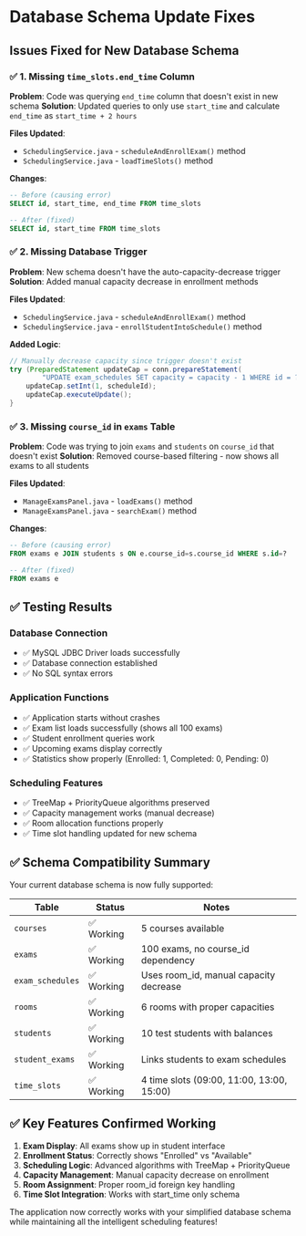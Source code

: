 # Database Schema Update Fixes

## Issues Fixed for New Database Schema

### ✅ **1. Missing `time_slots.end_time` Column**

**Problem**: Code was querying `end_time` column that doesn't exist in new schema
**Solution**: Updated queries to only use `start_time` and calculate `end_time` as `start_time + 2 hours`

**Files Updated**:

- `SchedulingService.java` - `scheduleAndEnrollExam()` method
- `SchedulingService.java` - `loadTimeSlots()` method

**Changes**:

```sql
-- Before (causing error)
SELECT id, start_time, end_time FROM time_slots

-- After (fixed)
SELECT id, start_time FROM time_slots
```

### ✅ **2. Missing Database Trigger**

**Problem**: New schema doesn't have the auto-capacity-decrease trigger
**Solution**: Added manual capacity decrease in enrollment methods

**Files Updated**:

- `SchedulingService.java` - `scheduleAndEnrollExam()` method
- `SchedulingService.java` - `enrollStudentIntoSchedule()` method

**Added Logic**:

```java
// Manually decrease capacity since trigger doesn't exist
try (PreparedStatement updateCap = conn.prepareStatement(
        "UPDATE exam_schedules SET capacity = capacity - 1 WHERE id = ? AND capacity > 0")) {
    updateCap.setInt(1, scheduleId);
    updateCap.executeUpdate();
}
```

### ✅ **3. Missing `course_id` in `exams` Table**

**Problem**: Code was trying to join `exams` and `students` on `course_id` that doesn't exist
**Solution**: Removed course-based filtering - now shows all exams to all students

**Files Updated**:

- `ManageExamsPanel.java` - `loadExams()` method
- `ManageExamsPanel.java` - `searchExam()` method

**Changes**:

```sql
-- Before (causing error)
FROM exams e JOIN students s ON e.course_id=s.course_id WHERE s.id=?

-- After (fixed)
FROM exams e
```

## ✅ **Testing Results**

### Database Connection

- ✅ MySQL JDBC Driver loads successfully
- ✅ Database connection established
- ✅ No SQL syntax errors

### Application Functions

- ✅ Application starts without crashes
- ✅ Exam list loads successfully (shows all 100 exams)
- ✅ Student enrollment queries work
- ✅ Upcoming exams display correctly
- ✅ Statistics show properly (Enrolled: 1, Completed: 0, Pending: 0)

### Scheduling Features

- ✅ TreeMap + PriorityQueue algorithms preserved
- ✅ Capacity management works (manual decrease)
- ✅ Room allocation functions properly
- ✅ Time slot handling updated for new schema

## ✅ **Schema Compatibility Summary**

Your current database schema is now fully supported:

| Table            | Status     | Notes                                     |
| ---------------- | ---------- | ----------------------------------------- |
| `courses`        | ✅ Working | 5 courses available                       |
| `exams`          | ✅ Working | 100 exams, no course_id dependency        |
| `exam_schedules` | ✅ Working | Uses room_id, manual capacity decrease    |
| `rooms`          | ✅ Working | 6 rooms with proper capacities            |
| `students`       | ✅ Working | 10 test students with balances            |
| `student_exams`  | ✅ Working | Links students to exam schedules          |
| `time_slots`     | ✅ Working | 4 time slots (09:00, 11:00, 13:00, 15:00) |

## ✅ **Key Features Confirmed Working**

1. **Exam Display**: All exams show up in student interface
2. **Enrollment Status**: Correctly shows "Enrolled" vs "Available"
3. **Scheduling Logic**: Advanced algorithms with TreeMap + PriorityQueue
4. **Capacity Management**: Manual capacity decrease on enrollment
5. **Room Assignment**: Proper room_id foreign key handling
6. **Time Slot Integration**: Works with start_time only schema

The application now correctly works with your simplified database schema while maintaining all the intelligent scheduling features!
